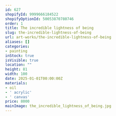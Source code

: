 ```yaml
---
id: 627
shopifyId: 9999666184522
shopifyOptionId: 50053870780746
order: 1
title: The incredible lightness of being
slug: the-incredible-lightness-of-being
url: art-works/the-incredible-lightness-of-being
aliases: []
categories:
- painting
inStock: true
isVisible: true
location: ""
height: 81
width: 100
date: 2025-01-01T00:00:00Z
materials:
- oil
- ' acrylic'
- ' canvas'
price: 8000
mainImage: the_incredible_lightness_of_being.jpg
---
```

